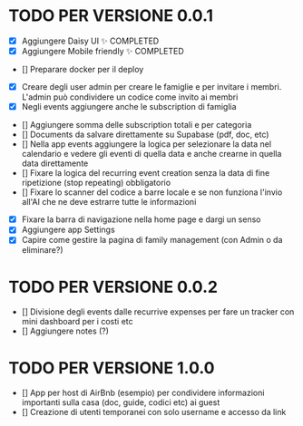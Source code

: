 # TODO PER VERSIONE 0.0.1

- [x] Aggiungere Daisy UI ✨ COMPLETED
- [x] Aggiungere Mobile friendly ✨ COMPLETED
- [] Preparare docker per il deploy
- [x] Creare degli user admin per creare le famiglie e per invitare i membri. L'admin può condividere un codice come invito ai membri
- [x] Negli events aggiungere anche le subscription di famiglia
- [] Aggiungere somma delle subscription totali e per categoria
- [] Documents da salvare direttamente su Supabase (pdf, doc, etc)
- [] Nella app events aggiungere la logica per selezionare la data nel calendario e vedere gli eventi di quella data e anche crearne in quella data direttamente
- [] Fixare la logica del recurring event creation senza la data di fine ripetizione (stop repeating) obbligatorio
- [] Fixare lo scanner del codice a barre locale e se non funziona l'invio all'AI che ne deve estrarre tutte le informazioni
- [x] Fixare la barra di navigazione nella home page e dargi un senso
- [x] Aggiungere app Settings
- [x] Capire come gestire la pagina di family management (con Admin o da eliminare?)

# TODO PER VERSIONE 0.0.2

- [] Divisione degli events dalle recurrive expenses per fare un tracker con mini dashboard per i costi etc
- [] Aggiungere notes (?)

# TODO PER VERSIONE 1.0.0

- [] App per host di AirBnb (esempio) per condividere informazioni importanti sulla casa (doc, guide, codici etc) ai guest
- [] Creazione di utenti temporanei con solo username e accesso da link 